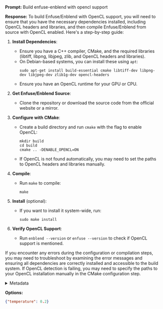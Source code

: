 **Prompt:**
Build enfuse-enblend with opencl support

**Response:**
To build Enfuse/Enblend with OpenCL support, you will need to ensure that you have the necessary dependencies installed, including OpenCL headers and libraries, and then compile Enfuse/Enblend from source with OpenCL enabled. Here's a step-by-step guide:

1. **Install Dependencies**:
   - Ensure you have a C++ compiler, CMake, and the required libraries (libtiff, libpng, libjpeg, zlib, and OpenCL headers and libraries).
   - On Debian-based systems, you can install these using `apt`:
     ```
     sudo apt-get install build-essential cmake libtiff-dev libpng-dev libjpeg-dev zlib1g-dev opencl-headers
     ```
   - Ensure you have an OpenCL runtime for your GPU or CPU.

2. **Get Enfuse/Enblend Source**:
   - Clone the repository or download the source code from the official website or a mirror.

3. **Configure with CMake**:
   - Create a build directory and run `cmake` with the flag to enable OpenCL:
     ```
     mkdir build
     cd build
     cmake .. -DENABLE_OPENCL=ON
     ```
   - If OpenCL is not found automatically, you may need to set the paths to OpenCL headers and libraries manually.

4. **Compile**:
   - Run `make` to compile:
     ```
     make
     ```

5. **Install** (optional):
   - If you want to install it system-wide, run:
     ```
     sudo make install
     ```

6. **Verify OpenCL Support**:
   - Run `enblend --version` or `enfuse --version` to check if OpenCL support is mentioned.

If you encounter any errors during the configuration or compilation steps, you may need to troubleshoot by examining the error messages and ensuring all dependencies are correctly installed and accessible to the build system. If OpenCL detection is failing, you may need to specify the paths to your OpenCL installation manually in the CMake configuration step.

<details><summary>Metadata</summary>

- Duration: 24073 ms
- Datetime: 2023-12-16T12:19:48.465324
- Model: gpt-4-1106-preview

</details>

**Options:**
```json
{"temperature": 0.2}
```

